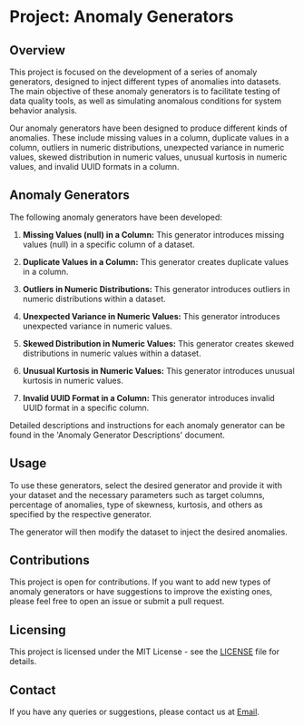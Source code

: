 # Project: Anomaly Generators

## Overview

This project is focused on the development of a series of anomaly generators, designed to inject different types of anomalies into datasets. The main objective of these anomaly generators is to facilitate testing of data quality tools, as well as simulating anomalous conditions for system behavior analysis.

Our anomaly generators have been designed to produce different kinds of anomalies. These include missing values in a column, duplicate values in a column, outliers in numeric distributions, unexpected variance in numeric values, skewed distribution in numeric values, unusual kurtosis in numeric values, and invalid UUID formats in a column.

## Anomaly Generators

The following anomaly generators have been developed:

1. **Missing Values (null) in a Column:** This generator introduces missing values (null) in a specific column of a dataset.

2. **Duplicate Values in a Column:** This generator creates duplicate values in a column.

3. **Outliers in Numeric Distributions:** This generator introduces outliers in numeric distributions within a dataset.

4. **Unexpected Variance in Numeric Values:** This generator introduces unexpected variance in numeric values.

5. **Skewed Distribution in Numeric Values:** This generator creates skewed distributions in numeric values within a dataset.

6. **Unusual Kurtosis in Numeric Values:** This generator introduces unusual kurtosis in numeric values.

7. **Invalid UUID Format in a Column:** This generator introduces invalid UUID format in a specific column.

Detailed descriptions and instructions for each anomaly generator can be found in the 'Anomaly Generator Descriptions' document.

## Usage

To use these generators, select the desired generator and provide it with your dataset and the necessary parameters such as target columns, percentage of anomalies, type of skewness, kurtosis, and others as specified by the respective generator.

The generator will then modify the dataset to inject the desired anomalies.

## Contributions

This project is open for contributions. If you want to add new types of anomaly generators or have suggestions to improve the existing ones, please feel free to open an issue or submit a pull request.

## Licensing

This project is licensed under the MIT License - see the [LICENSE](LICENSE) file for details.

## Contact

If you have any queries or suggestions, please contact us at [Email](mailto:[paul@lgis.ca]).